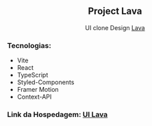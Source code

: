 <article>
  <h1 align="center">Project Lava</h1>
  
  <p align="center">UI clone Design <a href="https://creativemarket.com/delightful.design/2733583-UI-Kit-Lava?utm_source=Pinterest&utm_medium=CM%20Social%20Share&utm_campaign=Product%20Social%20Share&utm_content=UI%20Kit%20-%20Lava&ts=202203">Lava</a></p>
  
  <h3>Tecnologias:</h3>
  
  <ul>
    <li>Vite</li>
    <li>React</li>
    <li>TypeScript</li>
    <li>Styled-Components</li>
    <li>Framer Motion</li>
    <li>Context-API</li>
  </ul>
  
  <h3>Link da Hospedagem: <a href="https://lava-landing-page.netlify.app/">UI Lava</a></h3>
</article>

